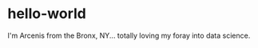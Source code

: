 hello-world
===========

I'm Arcenis from the Bronx, NY... totally loving my foray into data science.
